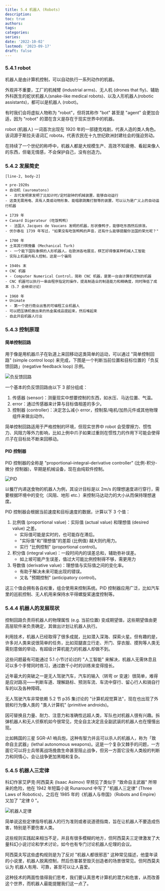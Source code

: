 ```yaml
---
title: 5.4 机器人 (Robots)
description: 
toc: true
authors:
tags:
categories:
series:
date: '2022-10-02'
lastmod: '2023-09-17'
draft: false
---
```

### 5.4.1 robot

机器人是由计算机控制，可以自动执行一系列动作的机器。

外观并不重要，工厂的机械臂 (industrial arms)、无人机 (drones that fly)、辅助外科医生的蛇状机器人(snake-like medical robots)、以及人形机器人(robotic assistants)，都可以是机器人 (robot)。

有时我们会将虚拟人物称为 "robot"，但将其称作 "bot" 甚至是 "agent" 会更加合适，因为 "robot" 的潜在含义是存在于现实世界中的机器。

robot (机器人) 一词首次出现在 1920 年的一部捷克戏剧，代表人造的类人角色。该词源于斯拉夫语词汇 robota，代表农民在十九世纪欧洲封建社会的强迫劳动。

在持续了一个世纪的称呼中，机器人都是大规模生产、高效不知疲倦、看起来像人的东西，但毫无情感，不会保护自己，没有创造力。

### 5.4.2 发展简史

```timeline
[line-2, body-2]

+ pre-1920s
+ 自动机 (auromatons)
+ - 古代发明家发明了比如计时/定时敲钟的机械装置，能够自动运行
- 这类无需用电、具有人类或动物形象、能唱歌跳舞打鼓等的装置，可以认为是广义上的自动运行机器

+ 1739 年
+ Canard Digerateur (吃饭鸭鸭)
+ - 法国人 Jacques de Vaucans 发明的机器，形状像鸭子，能够吃东西然后排泄。
- 伏尔泰在 1739 年写过，"如果没有吃饭鸭鸭的声音，还有什么能够提醒你法国的荣光呢？"

+ 1700 年
+ 土耳其行棋傀儡 (Mechanical Turk)
+ - 一个能下国际象棋的人形机器人，在欧洲各地展览，棋艺好得像某种机械人工智能
- 实际上机器内有人控制，这是一个骗局

+ 1940s 末
+ CNC 机器
+ - Computer Numerical Control，简称 CNC 机器，是第一台由计算机控制的机器
- CNC 机器可以执行一串由程序指定的操作，提高制造业的制造能力和精确度，同时降低了成本（5.7 会继续讨论）

+ 1960 年
+ Unimate
+ - 第一个进行商业出售的可编程工业机器人
- 可以把压铸机做出来的热金属成品提起来，然后堆起来
- 自此开启机器人行业

```

### 5.4.3 控制原理

#### 简单控制回路

用于像是用机器爪子在轨道上来回移动这类简单的运动，可以通过 "简单控制回路" (simple control loop) 来完成，下图是一个判断当前位置和目标位置的「负反馈回路」(negative feedback loop) 示例。

![负反馈回路](https://zyin-1309341307.cos.ap-nanjing.myqcloud.com/note/1675504258699.png)

一个基本的负反馈回路由以下 3 部分组成：

1. 传感器 (sensor)：测量现实中想要控制的东西，如水压、马达位置、气温。
2. error：通过传感器来计算与目标值相差的多少。
3. 控制器 (controller)：决定怎么减小 error，控制泵/电机/加热元件或其他物理组件来做出动作。

简单控制回路适用于严格控制的环境，但现实世界中 robot 会受摩擦力、惯性力、风阻力等外力影响，比如上例中爪子如果过重则在惯性力的作用下可能会使得爪子在目标处不断来回移动。

#### PID 控制器

PID 控制器的全称是 "proportional–integral–derivative controller" (比例-积分-微分 控制器)，早期是机械设备，现在由纯软件控制。

![PID](https://zyin-1309341307.cos.ap-nanjing.myqcloud.com/note/1675506346709.png)

以餐厅内递送食物的机器人为例，其设计目标是以 2m/s 的理想速度进行穿行，需要根据环境中的变化（风阻、地形 etc.）来控制马达动力的大小从而保持理想速度。

PID 控制器会根据当前速度和目标速度的数据，计算以下 3 个值：

1. 比例值 (proportional value)：实际值 (actual value) 和理想值 (desired value) 之差。
	- 实际值可能是实时的，也可能存在滞后。
	-  "实际值"和"理想值"的差距 (比例值) 越大则约用力。
	- 实行 "比例控制" (proportional control)。
2. 积分值 (integral value)：一段时间内的误差总和，辅助弥补误差。
	- 如上坡可能产生误差，值过大可能比例控制得不够，需更用力
3. 导数值 (derivative value)：理想值与实际值之间的变化率。
	- 有助于解决未来可能出现的错误。
	- 又名 "预期控制" (anticipatory control)。

这三个值会拥有各自权重，组合使用来控制系统。PID 控制器应用广泛，比如汽车里的巡航控制、无人机用来保持水平得螺旋桨速度控制等。

### 5.4.4 机器人的发展现状

控制回路负责将机器人的物理属性 (e.g. 当前位置) 变成期望值，这些期望值由更高层软件来负责确定，其做出计划让机器人执行。

利用技术，机器人已经取得了很多成就，比如潜入深海、探索火星。但有趣的是，许多对人类来说很简单的任务，比如双腿直立行走、开门、穿衣服、摸狗等人类无需刻意做的举动，有超级计算机能力的机器人却做不到。

这些问题最有可能通过 5.1 小节讨论过的 "人工智能" 来解决，机器人无需休息且可以多个手臂同时练习，通过数千小时的训练来变得擅长。

近年最大的突破之一是无人驾驶汽车，汽车的输入（转弯 or 变速）很简单，难得是应对路况——判断车道、理解路标、预测车流、车流中穿行、留心行人和骑自行车的以及各种障碍。

无人驾驶汽车非常依赖 5.2 节 p35 集讨论的 "计算机视觉算法"，现在也出现了外貌和行为像人类的 "类人计算机" (primitive androids)。

因可替换且力量、耐力、注意力和准确性远超人类，军队也对机器人很有兴趣。拆弹机器人和无人侦察机如今很常见，完全自主决定且全副武装的机器人也在慢慢出现。

比如韩国的三星 SGR-A1 哨兵炮，这种有智力并且可以杀人的机器人，称为「致命自主武器」(lethal autonomous weapons)。这是一个复杂又棘手的问题，一方面它可以将士兵带离战场挽救生命甚至阻止战争，但另一方面它没有人类般的判断力和同情心，会让战争更加黑暗和复杂。

### 5.4.5 机器人三定律

科幻作家艾萨克·阿西莫夫 (Isaac Asimov) 早预见了类似于 "致命自主武器" 所带来的危险，他在 1942 年短篇小说 Runaround 中写了 "机器人三定律" (Three Laws of Robotics)，之后在 1985 年的《机器人与帝国》（Robots and Empire）又加了 "定律 0 "。

![机器人定律](https://zyin-1309341307.cos.ap-nanjing.myqcloud.com/note/1675506611298.png)

简单说这些定律指导机器人的行为准则或者说道德指南，旨在让机器人不要造成伤害，特别是不要伤害人类。

这些规则实践起来相当不足，并且有很多模糊的地方，但阿西莫夫三定律激发了大量科幻小说讨论和学术讨论，如今也有专门讨论机器人伦理的会议。

阿西莫夫写这些虚构规则是为了反对 "机器人都很邪恶" 这种常见描述，他童年读的小说里，机器人脱离控制，然后伤害甚至毁灭创造者的场景很常见。但阿西莫夫认为 机器人有用、可靠，甚至可以让人喜爱。

这种技术的两面性值得我们思考，我们要认真思考计算机的潜力和危害，从而改善这个世界，而机器人最能提醒我们这一点了。